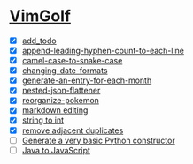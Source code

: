 # [VimGolf](https://www.vimgolf.com/)
- [x] [add_todo](./add_todo)
- [x] [append-leading-hyphen-count-to-each-line](./append-leading-hyphen-count-to-each-line)
- [x] [camel-case-to-snake-case](./camel-case-to-snake-case)
- [x] [changing-date-formats](./changing-date-formats)
- [x] [generate-an-entry-for-each-month](./generate-an-entry-for-each-month)
- [x] [nested-json-flattener](./nested-json-flattener)
- [x] [reorganize-pokemon](./reorganize-pokemon)
- [x] [markdown editing](./markdown-editing)
- [x] [string to int](./string-to-int/)
- [x] [remove adjacent duplicates](./remove-adjacent-duplicates/)
- [ ] [Generate a very basic Python constructor](./generate-a-very-basic-python-constructor)
- [ ] [Java to JavaScript](./java-to-javascript)
